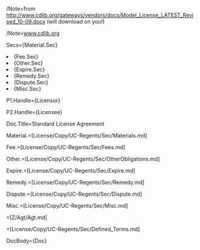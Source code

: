 /Note=from http://www.cdlib.org/gateways/vendors/docs/Model_License_LATEST_Revised_10-09.docx (will download on you!)

/Note=<a href="http://www.cdlib.org">www.cdlib.org</a>

Secs={Material.Sec}<li>{Fee.Sec}<li>{Other.Sec}<li>{Expire.Sec}<li>{Remedy.Sec}<li>{Dispute.Sec}<li>{Misc.Sec}

P1.Handle={Licensor}

P2.Handle={Licensee}

Doc.Title=Standard License Agreement

Material.=[License/Copy/UC-Regents/Sec/Materials.md]

Fee.=[License/Copy/UC-Regents/Sec/Fees.md]

Other.=[License/Copy/UC-Regents/Sec/OtherObligations.md]

Expire.=[License/Copy/UC-Regents/Sec/Expire.md]

Remedy.=[License/Copy/UC-Regents/Sec/Remedy.md]

Dispute.=[License/Copy/UC-Regents/Sec/Dispute.md]

Misc.=[License/Copy/UC-Regents/Sec/Misc.md]

=[Z/Agt/Agt.md]

=[License/Copy/UC-Regents/Sec/Defined_Terms.md]

DocBody={Doc}